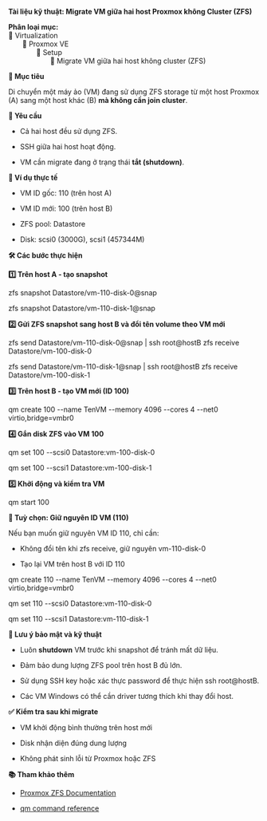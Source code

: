 **Tài liệu kỹ thuật: Migrate VM giữa hai host Proxmox không Cluster
(ZFS)**

**Phân loại mục:**\
📁 Virtualization\
  📁 Proxmox VE\
    📁 Setup\
      📄 Migrate VM giữa hai host không cluster (ZFS)

**🌟 Mục tiêu**

Di chuyển một máy ảo (VM) đang sử dụng ZFS storage từ một host Proxmox
(A) sang một host khác (B) **mà không cần join cluster**.

**📌 Yêu cầu**

- Cả hai host đều sử dụng ZFS.

- SSH giữa hai host hoạt động.

- VM cần migrate đang ở trạng thái **tắt (shutdown)**.

**🧪 Ví dụ thực tế**

- VM ID gốc: 110 (trên host A)

- VM ID mới: 100 (trên host B)

- ZFS pool: Datastore

- Disk: scsi0 (3000G), scsi1 (457344M)

**🛠️ Các bước thực hiện**

**1️⃣ Trên host A - tạo snapshot**

zfs snapshot Datastore/vm-110-disk-0@snap

zfs snapshot Datastore/vm-110-disk-1@snap

**2️⃣ Gửi ZFS snapshot sang host B và đổi tên volume theo VM mới**

zfs send Datastore/vm-110-disk-0@snap \| ssh root@hostB zfs receive
Datastore/vm-100-disk-0

zfs send Datastore/vm-110-disk-1@snap \| ssh root@hostB zfs receive
Datastore/vm-100-disk-1

**3️⃣ Trên host B - tạo VM mới (ID 100)**

qm create 100 \--name TenVM \--memory 4096 \--cores 4 \--net0
virtio,bridge=vmbr0

**4️⃣ Gắn disk ZFS vào VM 100**

qm set 100 \--scsi0 Datastore:vm-100-disk-0

qm set 100 \--scsi1 Datastore:vm-100-disk-1

**5️⃣ Khởi động và kiểm tra VM**

qm start 100

**🔁 Tuỳ chọn: Giữ nguyên ID VM (110)**

Nếu bạn muốn giữ nguyên VM ID 110, chỉ cần:

- Không đổi tên khi zfs receive, giữ nguyên vm-110-disk-0

- Tạo lại VM trên host B với ID 110

qm create 110 \--name TenVM \--memory 4096 \--cores 4 \--net0
virtio,bridge=vmbr0

qm set 110 \--scsi0 Datastore:vm-110-disk-0

qm set 110 \--scsi1 Datastore:vm-110-disk-1

**🔐 Lưu ý bảo mật và kỹ thuật**

- Luôn **shutdown** VM trước khi snapshot để tránh mất dữ liệu.

- Đảm bảo dung lượng ZFS pool trên host B đủ lớn.

- Sử dụng SSH key hoặc xác thực password để thực hiện ssh root@hostB.

- Các VM Windows có thể cần driver tương thích khi thay đổi host.

**✅ Kiểm tra sau khi migrate**

- VM khởi động bình thường trên host mới

- Disk nhận diện đúng dung lượng

- Không phát sinh lỗi từ Proxmox hoặc ZFS

**📚 Tham khảo thêm**

- [Proxmox ZFS Documentation](https://pve.proxmox.com/wiki/ZFS_on_Linux)

- [qm command reference](https://pve.proxmox.com/pve-docs/qm.1.html)
